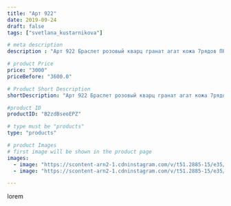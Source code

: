 ```yaml
---
title: "Арт 922"
date: 2019-09-24
draft: false
tags: ["svetlana_kustarnikova"]

# meta description
description : "Арт 922 Браслет розовый кварц гранат агат кожа 7рядов ПРОДАНО"

# product Price
price: "3000"
priceBefore: "3600.0"

# Product Short Description
shortDescription: "Арт 922 Браслет розовый кварц гранат агат кожа 7рядов ПРОДАНО"

#product ID
productID: "B2zdBseoEPZ"

# type must be "products"
type: "products"

# product Images
# first image will be shown in the product page
images:
  - image: "https://scontent-arn2-1.cdninstagram.com/v/t51.2885-15/e35/69454499_521523071945303_3251177140787186574_n.jpg?se=7&tp=1&_nc_ht=scontent-arn2-1.cdninstagram.com&_nc_cat=111&_nc_ohc=mayJHcI3GbIAX-dzMta&ccb=7-4&oh=9b58047867711cb6dd1aaedf1875a823&oe=6081C4D1&ig_cache_key=MjE0MDE4MTkwMTk2MTUzMDM1Nw%3D%3D.2-ccb7-4"
  - image: "https://scontent-arn2-1.cdninstagram.com/v/t51.2885-15/e35/69800014_454037425198201_7025659140952862109_n.jpg?se=8&tp=1&_nc_ht=scontent-arn2-1.cdninstagram.com&_nc_cat=101&_nc_ohc=i4uxz2ylWQQAX-YrZgH&ccb=7-4&oh=5c5beab56d6c8392a6bdf5490d931f57&oe=60816C94&ig_cache_key=MjE0MDE4MTkwMTk1MzAzMjQzNA%3D%3D.2-ccb7-4"

---
```

lorem
